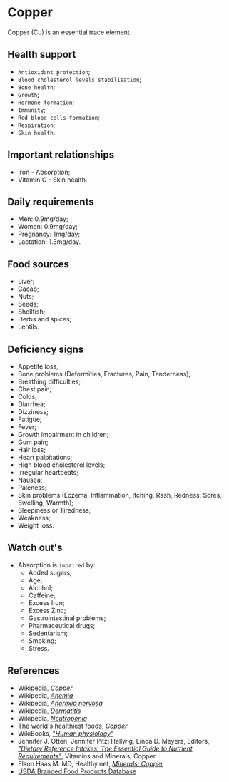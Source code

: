 # Copper
Copper (Cu) is an essential trace element.

## Health support
- `Antioxidant protection`;
- `Blood cholesterol levels stabilisation`;
- `Bone health`;
- `Growth`;
- `Hormone formation`;
- `Immunity`;
- `Red blood cells formation`;
- `Respiration`;
- `Skin health`.

## Important relationships
- Iron - Absorption;
- Vitamin C - Skin health.

## Daily requirements
- Men: 0.9mg/day;
- Women: 0.9mg/day;
- Pregnancy: 1mg/day;
- Lactation: 1.3mg/day.

## Food sources
- Liver;
- Cacao;
- Nuts;
- Seeds;
- Shellfish;
- Herbs and spices;
- Lentils.

## Deficiency signs
- Appetite loss;
- Bone problems (Deformities, Fractures, Pain, Tenderness);
- Breathing difficulties;
- Chest pain;
- Colds;
- Diarrhea;
- Dizziness;
- Fatigue;
- Fever;
- Growth impairment in children;
- Gum pain;
- Hair loss;
- Heart palpitations;
- High blood cholesterol levels;
- Irregular heartbeats;
- Nausea;
- Paleness;
- Skin problems (Eczema, Inflammation, Itching, Rash, Redness, Sores, Swelling, Warmth);
- Sleepiness or Tiredness;
- Weakness;
- Weight loss.

## Watch out's
- Absorption is `impaired` by:
    - Added sugars;
    - Age;
    - Alcohol;
    - Caffeine;
	- Excess Iron;
	- Excess Zinc;
    - Gastrointestinal problems;
    - Pharmaceutical drugs;
    - Sedentarism;
    - Smoking;
    - Stress.

## References
- Wikipedia, [_Copper_](https://en.wikipedia.org/wiki/Copper)
- Wikipedia, [_Anemia_](https://en.wikipedia.org/wiki/Anemia#Signs_and_symptoms)
- Wikipedia, [_Anorexia nervosa_](https://en.wikipedia.org/wiki/Anorexia_nervosa#Signs_and_symptoms)
- Wikipedia, [_Dermatitis_](https://en.wikipedia.org/wiki/Dermatitis#Signs_and_symptoms)
- Wikipedia, [_Neutropenia_](https://en.wikipedia.org/wiki/Neutropenia#Signs_and_symptoms)
- The world's healthiest foods, [_Copper_](http://www.whfoods.com/genpage.php?tname=nutrient&dbid=53)
- WikiBooks, ["_Human physiology_"](https://en.wikibooks.org/wiki/Human_Physiology/Nutrition#Minerals)
- Jennifer J. Otten, Jennifer Pitzi Hellwig, Linda D. Meyers, Editors, [_"Dietary Reference Intakes: The Essential Guide to Nutrient Requirements"_](https://www.amazon.com/Dietary-Reference-Intakes-Essential-Requirements/dp/0309157420), Vitamins and Minerals, Copper
- Elson Haas M. MD, Healthy.net, [_Minerals: Copper_](http://www.healthy.net/Health/Article/Copper/2059/1)
- [USDA Branded Food Products Database](https://ndb.nal.usda.gov/ndb/nutrients/report/nutrientsfrm?max=1000&offset=0&totCount=0&nutrient1=312&nutrient2=&nutrient3=&subset=0&sort=c&measureby=g)
